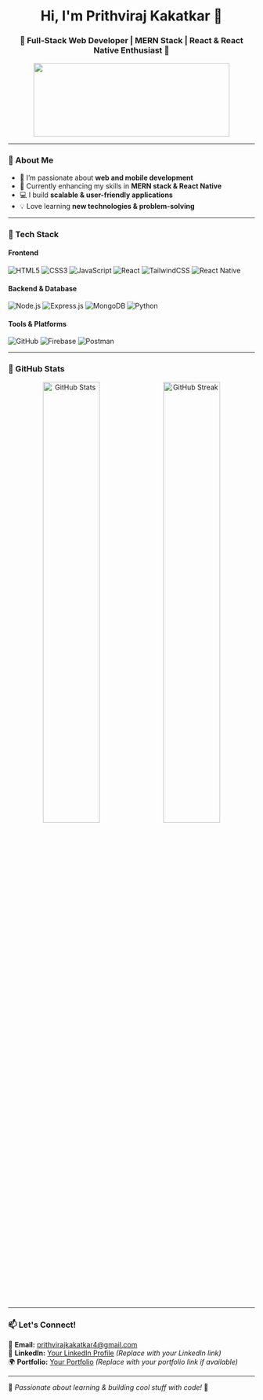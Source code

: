 <h1 align="center">Hi, I'm Prithviraj Kakatkar 👋</h1>
<h3 align="center">🚀 Full-Stack Web Developer | MERN Stack | React & React Native Enthusiast 🚀</h3>

<p align="center">
  <img src="https://media.giphy.com/media/qgQUggAC3Pfv687qPC/giphy.gif" width="400" height="150"/>
</p>

---

### 🔹 About Me  
- 👀 I’m passionate about **web and mobile development**  
- 🌱 Currently enhancing my skills in **MERN stack & React Native**  
- 💻 I build **scalable & user-friendly applications**  
- 💡 Love learning **new technologies & problem-solving**  

---

### 🚀 Tech Stack  

#### **Frontend**  
![HTML5](https://img.shields.io/badge/HTML5-E34F26?style=for-the-badge&logo=html5&logoColor=white)
![CSS3](https://img.shields.io/badge/CSS3-1572B6?style=for-the-badge&logo=css3&logoColor=white)
![JavaScript](https://img.shields.io/badge/JavaScript-F7DF1E?style=for-the-badge&logo=javascript&logoColor=black)
![React](https://img.shields.io/badge/React-61DAFB?style=for-the-badge&logo=react&logoColor=black)
![TailwindCSS](https://img.shields.io/badge/TailwindCSS-38B2AC?style=for-the-badge&logo=tailwind-css&logoColor=white)
![React Native](https://img.shields.io/badge/React_Native-61DAFB?style=for-the-badge&logo=react&logoColor=black)

#### **Backend & Database**  
![Node.js](https://img.shields.io/badge/Node.js-339933?style=for-the-badge&logo=node.js&logoColor=white)
![Express.js](https://img.shields.io/badge/Express.js-000000?style=for-the-badge&logo=express&logoColor=white)
![MongoDB](https://img.shields.io/badge/MongoDB-4EA94B?style=for-the-badge&logo=mongodb&logoColor=white)
![Python](https://img.shields.io/badge/Python-3776AB?style=for-the-badge&logo=python&logoColor=white)

#### **Tools & Platforms**  
![GitHub](https://img.shields.io/badge/GitHub-181717?style=for-the-badge&logo=github&logoColor=white)
![Firebase](https://img.shields.io/badge/Firebase-FFCA28?style=for-the-badge&logo=firebase&logoColor=black)
![Postman](https://img.shields.io/badge/Postman-FF6C37?style=for-the-badge&logo=postman&logoColor=white)

---

### 🌟 GitHub Stats  

<p align="center">
  <img src="https://github-readme-stats.vercel.app/api?username=Prithviraj-29&show_icons=true&theme=radical" alt="GitHub Stats" width="48%"/>
  <img src="https://github-readme-streak-stats.herokuapp.com/?user=Prithviraj-29&theme=radical" alt="GitHub Streak" width="48%"/>
</p>

---

### 📫 Let's Connect!  

📩 **Email:** [prithvirajkakatkar4@gmail.com](mailto:prithvirajkakatkar4@gmail.com)  
💼 **LinkedIn:** [Your LinkedIn Profile](#) *(Replace with your LinkedIn link)*  
🌍 **Portfolio:** [Your Portfolio](#) *(Replace with your portfolio link if available)*  

---

💙 *Passionate about learning & building cool stuff with code!* 🚀  
